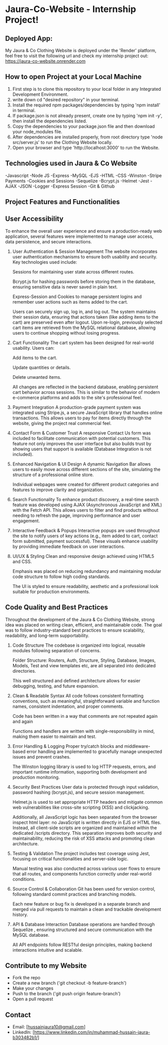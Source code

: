 # Jaura-Co-Website - Internship Project!

## Deployed App:

My Jaura & Co Clothing Website is deployed under the 'Render' platform, feel free to visit the following url and check my internship project out:
https://jaura-co-website.onrender.com

## How to open Project at your Local Machine

1. First step is to clone this repository to your local folder in any Integrated Development Environment.
2. write down cd "desired repository" in your terminal.
3. Install the required npm packages/dependencies by typing 'npm install' in terminal.
4. If package.json is not already present, create one by typing 'npm init -y', then install the dependencies listed.
5. Copy the dependencies to your package.json file and then download your node_modules file.
6. After dependencies are installed properly, from root directory type 'node src/server.js' to run the Clothing Website locally.
7. Open your browser and type 'http://localhost:3000' to run the Website.

## Technologies used in Jaura & Co Website

-Javascript
-Node JS
-Express
-MySQL
-EJS
-HTML
-CSS
-Winston
-Stripe Payments
-Cookies and Sessions
-Sequelize
-Bcrypt.js
-Helmet
-Jest
-AJAX
-JSON
-Logger
-Express Session
-Git & Github

## Project Features and Functionalities

## User Accessibility

To enhance the overall user experience and ensure a production-ready web application, several features were implemented to manage user access, data persistence, and secure interactions.

1. User Authentication & Session Management
   The website incorporates user authentication mechanisms to ensure both usability and security. Key technologies used include:

   Sessions for maintaining user state across different routes.

   Bcrypt.js for hashing passwords before storing them in the database, ensuring sensitive data is never saved in plain text.

   Express-Session and Cookies to manage persistent logins and remember user actions such as items added to the cart.

   Users can securely sign up, log in, and log out. The system maintains their session data, ensuring that actions taken (like adding items to the cart) are preserved even after logout. Upon re-login, previously selected cart items are retrieved from the MySQL relational database, allowing users to continue shopping without losing progress.

2. Cart Functionality
   The cart system has been designed for real-world usability. Users can:

   Add items to the cart.

   Update quantities or details.

   Delete unwanted items.

   All changes are reflected in the backend database, enabling persistent cart behavior across sessions. This is similar to the behavior of modern e-commerce platforms and adds to the site's professional feel.

3. Payment Integration
   A production-grade payment system was integrated using Stripe.js, a secure JavaScript library that handles online transactions. This allows users to pay for items directly through the website, giving the project real commercial feel.

4. Contact Form & Customer Trust
   A responsive Contact Us form was included to facilitate communication with potential customers. This feature not only improves the user interface but also builds trust by showing users that support is available (Database Integration is not included).

5. Enhanced Navigation & UI Design
   A dynamic Navigation Bar allows users to easily move across different sections of the site, simulating the structure of a professional online store.

   Individual webpages were created for different product categories and features to improve clarity and organization.

6. Search Functionality
   To enhance product discovery, a real-time search feature was developed using AJAX (Asynchronous JavaScript and XML) with the Fetch API. This allows users to filter and find products without needing to refresh the page, improving performance and user engagement.

7. Interactive Feedback & Popups
   Interactive popups are used throughout the site to notify users of key actions (e.g., item added to cart, contact form submitted, payment successful). These visuals enhance usability by providing immediate feedback on user interactions.

8. UI/UX & Styling
   Clean and responsive design achieved using HTML5 and CSS.

   Emphasis was placed on reducing redundancy and maintaining modular code structure to follow high coding standards.

   The UI is styled to ensure readability, aesthetic and a professional look suitable for production environments.

## Code Quality and Best Practices

Throughout the development of the Jaura & Co Clothing Website, strong idea was placed on writing clean, efficient, and maintainable code. The goal was to follow industry-standard best practices to ensure scalability, readability, and long-term supportability.

1.  Code Structure
    The codebase is organized into logical, reusable modules following separation of concerns.

    Folder Structure:
    Routers, Auth, Structure, Styling, Database, Images, Models, Test and view templates etc, are all separated into dedicated directories.

    This well structured and defined architecture allows for easier debugging, testing, and future expansion.

2.  Clean & Readable Syntax
    All code follows consistent formatting conventions, such as meaningful, straightforward variable and function names, consistent indentation, and proper comments.

    Code has been written in a way that comments are not repeated again and again

    Functions and handlers are written with single-responsibility in mind, making them easier to maintain and test.

3.  Error Handling & Logging
    Proper try/catch blocks and middleware-based error handling are implemented to gracefully manage unexpected issues and prevent crashes.

    The Winston logging library is used to log HTTP requests, errors, and important runtime information, supporting both development and production monitoring.

4.  Security Best Practices
    User data is protected through input validation, password hashing (bcrypt.js), and secure session management.

    Helmet.js is used to set appropriate HTTP headers and mitigate common web vulnerabilities like cross-site scripting (XSS) and clickjacking.

    Additionally, all JavaScript logic has been separated from the browser inspect html layer: no JavaScript is written directly in EJS or HTML files. Instead, all client-side scripts are organized and maintained within the dedicated /scripts directory. This separation improves both security and maintainability, reducing the risk of XSS attacks and promoting clean architecture.

5.  Testing & Validation
    The project includes test coverage using Jest, focusing on critical functionalities and server-side logic.

    Manual testing was also conducted across various user flows to ensure that all routes, and components function correctly under real-world conditions.

6.  Source Control & Collaboration
    Git has been used for version control, following standard commit practices and branching models.

    Each new feature or bug fix is developed in a separate branch and merged via pull requests to maintain a clean and trackable development history.

7.  API & Database Interaction
    Database operations are handled through Sequelize , ensuring structured and secure communication with the MySQL database.

    All API endpoints follow RESTful design principles, making backend interactions intuitive and scalable.

## Contribute to my Website

- Fork the repo
- Create a new branch ('git checkout -b feature-branch')
- Make your changes
- Push to the branch ('git push origin feature-branch')
- Open a pull request

## Contact

- Email: [hussainjaura10@gmail.com]
- LinkedIn: [https://www.linkedin.com/in/muhammad-hussain-jaura-b303482b1/]
